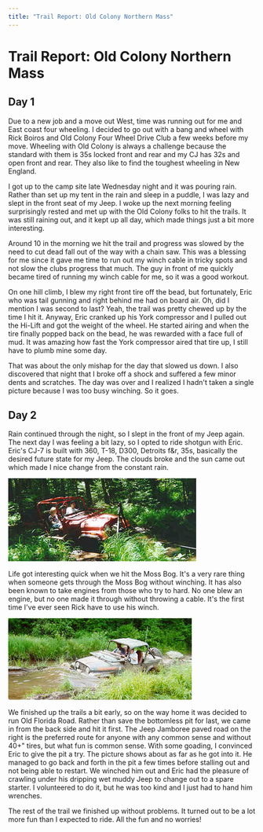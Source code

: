```yaml
---
title: "Trail Report: Old Colony Northern Mass"
---
```

# Trail Report: Old Colony Northern Mass

## Day 1

Due to a new job and a move out West, time was running out for me and East coast four wheeling. I decided to go out with a bang and wheel with Rick Boiros and Old Colony Four Wheel Drive Club a few weeks before my move. Wheeling with Old Colony is always a challenge because the standard with them is 35s locked front and rear and my CJ has 32s and open front and rear. They also like to find the toughest wheeling in New England. 

I got up to the camp site late Wednesday night and it was pouring rain. Rather than set up my tent in the rain and sleep in a puddle, I was lazy and slept in the front seat of my Jeep. I woke up the next morning feeling surprisingly rested and met up with the Old Colony folks to hit the trails. It was still raining out, and it kept up all day, which made things just a bit more interesting. 

Around 10 in the morning we hit the trail and progress was slowed by the need to cut dead fall out of the way with a chain saw. This was a blessing for me since it gave me time to run out my winch cable in tricky spots and not slow the clubs progress that much. The guy in front of me quickly became tired of running my winch cable for me, so it was a good workout. 

On one hill climb, I blew my right front tire off the bead, but fortunately, Eric who was tail gunning and right behind me had on board air. Oh, did I mention I was second to last? Yeah, the trail was pretty chewed up by the time I hit it. Anyway, Eric cranked up his York compressor and I pulled out the Hi-Lift and got the weight of the wheel. He started airing and when the tire finally popped back on the bead, he was rewarded with a face full of mud. It was amazing how fast the York compressor aired that tire up, I still have to plumb mine some day. 

That was about the only mishap for the day that slowed us down. I also discovered that night that I broke off a shock and suffered a few minor dents and scratches. The day was over and I realized I hadn't taken a single picture because I was too busy winching. So it goes. 

## Day 2

Rain continued through the night, so I slept in the front of my Jeep again. The next day I was feeling a bit lazy, so I opted to ride shotgun with Eric. Eric's CJ-7 is built with 360, T-18, D300, Detroits f&r, 35s, basically the desired future state for my Jeep. The clouds broke and the sun came out which made I nice change from the constant rain. 

![Rick in the Moss Bog](/images/terry/trail/new-22.jpg)

Life got interesting quick when we hit the Moss Bog. It's a very rare thing when someone gets through the Moss Bog without winching. It has also been known to take engines from those who try to hard. No one blew an engine, but no one made it through without throwing a cable. It's the first time I've ever seen Rick have to use his winch. 

![Eric in deep](/images/terry/trail/new-23.jpg)

We finished up the trails a bit early, so on the way home it was decided to run Old Florida Road. Rather than save the bottomless pit for last, we came in from the back side and hit it first. The Jeep Jamboree paved road on the right is the preferred route for anyone with any common sense and without 40+" tires, but what fun is common sense. With some goading, I convinced Eric to give the pit a try. The picture shows about as far as he got into it. He managed to go back and forth in the pit a few times before stalling out and not being able to restart. We winched him out and Eric had the pleasure of crawling under his dripping wet muddy Jeep to change out to a spare starter. I volunteered to do it, but he was too kind and I just had to hand him wrenches. 

The rest of the trail we finished up without problems. It turned out to be a lot more fun than I expected to ride. All the fun and no worries!
